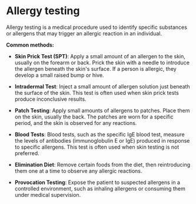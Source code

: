 # Allergy testing

Allergy testing is a medical procedure used to identify specific substances or allergens that may trigger an allergic reaction in an individual.

**Common methods:**

* **Skin Prick Test (SPT)**: Apply a small amount of an allergen to the skin, usually on the forearm or back. Prick the skin with a needle to introduce the allergen beneath the skin's surface. If a person is allergic, they develop a small raised bump or hive.

* **Intradermal Test**: Inject a small amount of allergen solution just beneath the surface of the skin. This test is often used when skin prick tests produce inconclusive results.

* **Patch Testing**: Apply small amounts of allergens to patches. Place them on the skin, usually the back. The patches are worn for a specific period, and the skin is observed for any reactions.

* **Blood Tests**: Blood tests, such as the specific IgE blood test, measure the levels of antibodies (immunoglobulin E or IgE) produced in response to specific allergens. This test is often used when skin testing is not preferred.

* **Elimination Diet**: Remove certain foods from the diet, then reintroducing them one at a time to observe any allergic reactions.

* **Provocation Testing**: Expose the patient to suspected allergens in a controlled environment, such as inhaling allergens or consuming them under medical supervision.